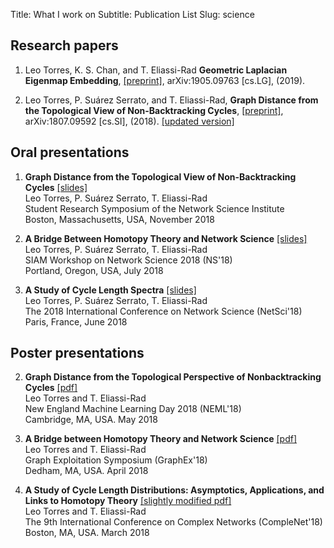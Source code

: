 Title: What I work on
Subtitle: Publication List
Slug: science

## Research papers

1. Leo Torres, K. S. Chan, and T. Eliassi-Rad **Geometric Laplacian
   Eigenmap Embedding**, [[preprint]](https://arxiv.org/abs/1905.09763),
   arXiv:1905.09763 [cs.LG], (2019).


1. Leo Torres, P. Suárez Serrato, and T. Eliassi-Rad, **Graph Distance from
   the Topological View of Non-Backtracking Cycles**,
   [[preprint]](https://arxiv.org/abs/1807.09592),
   arXiv:1807.09592 [cs.SI], (2018).
   [[updated version]]({attach}/static/graph-distance-topological.pdf)


## Oral presentations

1. **Graph Distance from the Topological View of Non-Backtracking Cycles** [[slides]]({attach}/static/netsci18.pdf)  
  Leo Torres, P. Suárez Serrato, T. Eliassi-Rad  
  Student Research Symposium of the Network Science Institute  
  Boston, Massachusetts, USA, November 2018


2. **A Bridge Between Homotopy Theory and Network Science** [[slides]]({attach}/static/siamns18.pdf)  
  Leo Torres, P. Suárez Serrato, T. Eliassi-Rad  
  SIAM Workshop on Network Science 2018 (NS'18)  
  Portland, Oregon, USA, July 2018


2. **A Study of Cycle Length Spectra** [[slides]]({attach}/static/netsci18.pdf)  
  Leo Torres, P. Suárez Serrato, T. Eliassi-Rad  
  The 2018 International Conference on Network Science (NetSci'18)  
  Paris, France, June 2018



## Poster presentations

2. **Graph Distance from the Topological Perspective of Nonbacktracking
   Cycles** [[pdf]]({attach}/static/neml18.pdf)  
  Leo Torres and T. Eliassi-Rad  
  New England Machine Learning Day 2018 (NEML'18)  
  Cambridge, MA, USA. May 2018


3. **A Bridge between Homotopy Theory and Network Science** [[pdf]]({attach}/static/graphex18.pdf)  
  Leo Torres and T. Eliassi-Rad  
  Graph Exploitation Symposium (GraphEx'18)  
  Dedham, MA, USA. April 2018


1. **A Study of Cycle Length Distributions: Asymptotics, Applications, and
   Links to Homotopy Theory** [[slightly modified pdf]]({attach}/static/complenet18.pdf)  
  Leo Torres and T. Eliassi-Rad  
  The 9th International Conference on Complex Networks (CompleNet'18)  
  Boston, MA, USA. March 2018
  
